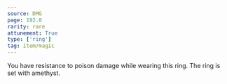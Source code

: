 ```yaml
---
source: DMG
page: 192.0
rarity: rare
attunement: True
type: ['ring']
tag: item/magic
---
```


You have resistance to poison damage while wearing this ring. The ring is set with amethyst.


